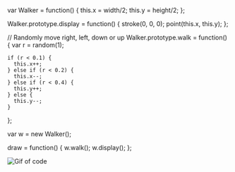 var Walker = function() {
    this.x = width/2;
    this.y = height/2;
};

Walker.prototype.display = function() {
    stroke(0, 0, 0);
    point(this.x, this.y);
};

// Randomly move right, left, down or up
Walker.prototype.walk = function() {
    var r = random(1);
     
    if (r < 0.1) {
      this.x++;
    } else if (r < 0.2) {
      this.x--;
    } else if (r < 0.4) {
      this.y++;
    } else {
      this.y--;
    }
};

var w = new Walker();

draw = function() {
    w.walk();
    w.display();
};

![Gif of code](https://i.imgur.com/x3L5ZZd.gif)
